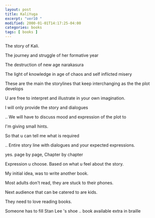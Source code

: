 ```yaml
---
layout: post
title: KaliYuga
excerpt: "ver10 "
modified: 2000-01-01T14:17:25-04:00
categories: books
tags: [ books ]
---
```



The story of Kali.

The journey and struggle of her formative year

The destruction of new age narakasura

The light of knowledge in age of chaos and self inflicted misery

These are the main the storylines that keep interchanging as the the plot develops

U are free to interpret and illustrate in your own imagination.

I will only provide the story and dialogues

.. We will have to discuss mood and expression of the plot to

I'm giving small hints.

So that u can tell me what is required

.. Entire story line with dialogues and your expected expressions.

yes. page by page,
Chapter by chapter

Expression u choose.
Based on what u feel about the story.


My initial idea,  was to write another book.

Most adults don't read,  they are stuck to their phones.

Next audience that can be catered to are kids.

They need to love reading books.

Someone has to fill Stan Lee 's shoe
..
book available extra in braille
